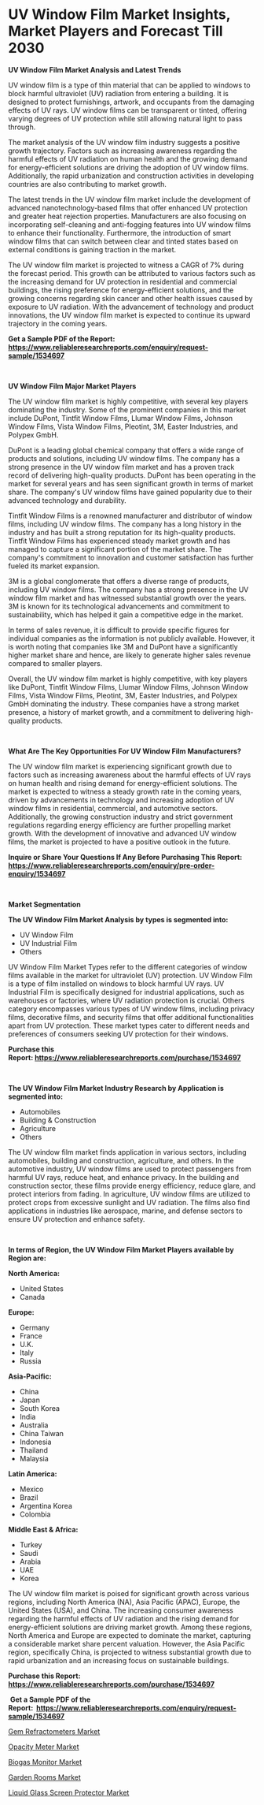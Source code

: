 <p><h1>UV Window Film Market Insights, Market Players and Forecast Till 2030</h1></p><p><strong>UV Window Film Market Analysis and Latest Trends</strong></p>
<p><p>UV window film is a type of thin material that can be applied to windows to block harmful ultraviolet (UV) radiation from entering a building. It is designed to protect furnishings, artwork, and occupants from the damaging effects of UV rays. UV window films can be transparent or tinted, offering varying degrees of UV protection while still allowing natural light to pass through.</p><p>The market analysis of the UV window film industry suggests a positive growth trajectory. Factors such as increasing awareness regarding the harmful effects of UV radiation on human health and the growing demand for energy-efficient solutions are driving the adoption of UV window films. Additionally, the rapid urbanization and construction activities in developing countries are also contributing to market growth.</p><p>The latest trends in the UV window film market include the development of advanced nanotechnology-based films that offer enhanced UV protection and greater heat rejection properties. Manufacturers are also focusing on incorporating self-cleaning and anti-fogging features into UV window films to enhance their functionality. Furthermore, the introduction of smart window films that can switch between clear and tinted states based on external conditions is gaining traction in the market.</p><p>The UV window film market is projected to witness a CAGR of 7% during the forecast period. This growth can be attributed to various factors such as the increasing demand for UV protection in residential and commercial buildings, the rising preference for energy-efficient solutions, and the growing concerns regarding skin cancer and other health issues caused by exposure to UV radiation. With the advancement of technology and product innovations, the UV window film market is expected to continue its upward trajectory in the coming years.</p></p>
<p><strong>Get a Sample PDF of the Report:&nbsp; <a href="https://www.reliableresearchreports.com/enquiry/request-sample/1534697">https://www.reliableresearchreports.com/enquiry/request-sample/1534697</a></strong></p>
<p>&nbsp;</p>
<p><strong>UV Window Film Major Market Players</strong></p>
<p><p>The UV window film market is highly competitive, with several key players dominating the industry. Some of the prominent companies in this market include DuPont, Tintfit Window Films, Llumar Window Films, Johnson Window Films, Vista Window Films, Pleotint, 3M, Easter Industries, and Polypex GmbH.</p><p>DuPont is a leading global chemical company that offers a wide range of products and solutions, including UV window films. The company has a strong presence in the UV window film market and has a proven track record of delivering high-quality products. DuPont has been operating in the market for several years and has seen significant growth in terms of market share. The company's UV window films have gained popularity due to their advanced technology and durability.</p><p>Tintfit Window Films is a renowned manufacturer and distributor of window films, including UV window films. The company has a long history in the industry and has built a strong reputation for its high-quality products. Tintfit Window Films has experienced steady market growth and has managed to capture a significant portion of the market share. The company's commitment to innovation and customer satisfaction has further fueled its market expansion.</p><p>3M is a global conglomerate that offers a diverse range of products, including UV window films. The company has a strong presence in the UV window film market and has witnessed substantial growth over the years. 3M is known for its technological advancements and commitment to sustainability, which has helped it gain a competitive edge in the market.</p><p>In terms of sales revenue, it is difficult to provide specific figures for individual companies as the information is not publicly available. However, it is worth noting that companies like 3M and DuPont have a significantly higher market share and hence, are likely to generate higher sales revenue compared to smaller players.</p><p>Overall, the UV window film market is highly competitive, with key players like DuPont, Tintfit Window Films, Llumar Window Films, Johnson Window Films, Vista Window Films, Pleotint, 3M, Easter Industries, and Polypex GmbH dominating the industry. These companies have a strong market presence, a history of market growth, and a commitment to delivering high-quality products.</p></p>
<p>&nbsp;</p>
<p><strong>What Are The Key Opportunities For UV Window Film Manufacturers?</strong></p>
<p><p>The UV window film market is experiencing significant growth due to factors such as increasing awareness about the harmful effects of UV rays on human health and rising demand for energy-efficient solutions. The market is expected to witness a steady growth rate in the coming years, driven by advancements in technology and increasing adoption of UV window films in residential, commercial, and automotive sectors. Additionally, the growing construction industry and strict government regulations regarding energy efficiency are further propelling market growth. With the development of innovative and advanced UV window films, the market is projected to have a positive outlook in the future.</p></p>
<p><strong>Inquire or Share Your Questions If Any Before Purchasing This Report: <a href="https://www.reliableresearchreports.com/enquiry/pre-order-enquiry/1534697">https://www.reliableresearchreports.com/enquiry/pre-order-enquiry/1534697</a></strong></p>
<p>&nbsp;</p>
<p><strong>Market Segmentation</strong></p>
<p><strong>The UV Window Film Market Analysis by types is segmented into:</strong></p>
<p><ul><li>UV Window Film</li><li>UV Industrial Film</li><li>Others</li></ul></p>
<p><p>UV Window Film Market Types refer to the different categories of window films available in the market for ultraviolet (UV) protection. UV Window Film is a type of film installed on windows to block harmful UV rays. UV Industrial Film is specifically designed for industrial applications, such as warehouses or factories, where UV radiation protection is crucial. Others category encompasses various types of UV window films, including privacy films, decorative films, and security films that offer additional functionalities apart from UV protection. These market types cater to different needs and preferences of consumers seeking UV protection for their windows.</p></p>
<p><strong>Purchase this Report:&nbsp;<a href="https://www.reliableresearchreports.com/purchase/1534697">https://www.reliableresearchreports.com/purchase/1534697</a></strong></p>
<p>&nbsp;</p>
<p><strong>The UV Window Film Market Industry Research by Application is segmented into:</strong></p>
<p><ul><li>Automobiles</li><li>Building & Construction</li><li>Agriculture</li><li>Others</li></ul></p>
<p><p>The UV window film market finds application in various sectors, including automobiles, building and construction, agriculture, and others. In the automotive industry, UV window films are used to protect passengers from harmful UV rays, reduce heat, and enhance privacy. In the building and construction sector, these films provide energy efficiency, reduce glare, and protect interiors from fading. In agriculture, UV window films are utilized to protect crops from excessive sunlight and UV radiation. The films also find applications in industries like aerospace, marine, and defense sectors to ensure UV protection and enhance safety.</p></p>
<p>&nbsp;</p>
<p><strong>In terms of Region, the UV Window Film Market Players available by Region are:</strong></p>
<p>
    <p> <strong> North America: </strong>
        <ul>
            <li>United States</li>
            <li>Canada</li>
        </ul>
        </p> 
    <p> <strong> Europe: </strong>
        <ul>
            <li>Germany</li>
            <li>France</li>
            <li>U.K.</li>
            <li>Italy</li>
            <li>Russia</li>
        </ul>
        </p> 
    <p> <strong> Asia-Pacific: </strong>
        <ul>
            <li>China</li>
            <li>Japan</li>
            <li>South Korea</li>
            <li>India</li>
            <li>Australia</li>
            <li>China Taiwan</li>
            <li>Indonesia</li>
            <li>Thailand</li>
            <li>Malaysia</li>
        </ul>
        </p> 
    <p> <strong> Latin America: </strong>
        <ul>
            <li>Mexico</li>
            <li>Brazil</li>
            <li>Argentina Korea</li>
            <li>Colombia</li>
        </ul>
        </p> 
    <p> <strong> Middle East & Africa: </strong>
        <ul>
            <li>Turkey</li>
            <li>Saudi</li>
            <li>Arabia</li>
            <li>UAE</li>
            <li>Korea</li>
        </ul>
    </p>
    </p>
<p><p>The UV window film market is poised for significant growth across various regions, including North America (NA), Asia Pacific (APAC), Europe, the United States (USA), and China. The increasing consumer awareness regarding the harmful effects of UV radiation and the rising demand for energy-efficient solutions are driving market growth. Among these regions, North America and Europe are expected to dominate the market, capturing a considerable market share percent valuation. However, the Asia Pacific region, specifically China, is projected to witness substantial growth due to rapid urbanization and an increasing focus on sustainable buildings.</p></p>
<p><strong>Purchase this Report: <a href="https://www.reliableresearchreports.com/purchase/1534697">https://www.reliableresearchreports.com/purchase/1534697</a></strong></p>
<p>&nbsp;<strong>Get a Sample PDF of the Report:&nbsp;&nbsp;<a href="https://www.reliableresearchreports.com/enquiry/request-sample/1534697">https://www.reliableresearchreports.com/enquiry/request-sample/1534697</a></strong></p>
<p><strong></strong></p>
<p><p><a href="https://medium.com/@beauhagenes2023/gem-refractometers-market-analysis-and-sze-forecasted-for-period-from-2023-to-2030-e0e2ce6737f6">Gem Refractometers Market</a></p><p><a href="https://medium.com/@norvalolson/opacity-meter-market-analysis-its-cagr-market-segmentation-and-global-industry-overview-c3baed66c688">Opacity Meter Market</a></p><p><a href="https://medium.com/@santaraynor/biogas-monitor-market-exploring-market-share-market-trends-and-future-growth-36b0253b99ea">Biogas Monitor Market</a></p><p><a href="https://medium.com/@carrolltorp/garden-rooms-market-comprehensive-assessment-by-type-application-and-geography-1ca6523d85dc">Garden Rooms Market</a></p><p><a href="https://medium.com/@orinsmitham1985/liquid-glass-screen-protector-market-focuses-on-market-share-size-and-projected-forecast-till-2030-415b7b6d81d8">Liquid Glass Screen Protector Market</a></p></p>